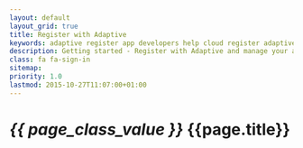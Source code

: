 ```yaml
---
layout: default
layout_grid: true
title: Register with Adaptive
keywords: adaptive register app developers help cloud register adaptive adaptive cloud
description: Getting started - Register with Adaptive and manage your account. 
class: fa fa-sign-in
sitemap:
priority: 1.0
lastmod: 2015-10-27T11:07:00+01:00
---
```


<h1><i class="{{ page.class }}" style="width: 55px;">{{ page_class_value }}</i> {{page.title}}</h1>